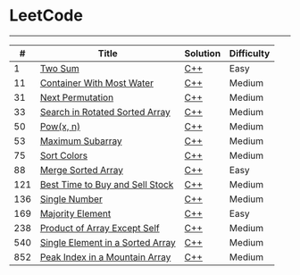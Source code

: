 # LeetCode
---
| #   | Title                                                                                               | Solution                                                                  | Difficulty |
|-----|-----------------------------------------------------------------------------------------------------|---------------------------------------------------------------------------| ---------- |
| 1   | [Two Sum](https://leetcode.com/problems/two-sum/)                                                   | [C++](./0001.%20Two%20Sum/solution2.cpp)                                  |Easy|
| 11  | [Container With Most Water](https://leetcode.com/problems/container-with-most-water/)               | [C++](./0011.%20Container%20With%20Most%20Water/solution.cpp)             |Medium|
| 31  | [Next Permutation](https://leetcode.com/problems/next-permutation/)     | [C++](./0031.%20Next%20Permutation/solution.cpp)      |Medium|
| 33  | [Search in Rotated Sorted Array](https://leetcode.com/problems/search-in-rotated-sorted-array/)     | [C++](./0033.%20Search%20in%20Rotated%20Sorted%20Array/solution.cpp)      |Medium|
| 50  | [Pow(x, n)](https://leetcode.com/problems/powx-n/)                                                  | [C++](./0050.%20Pow(x%2C%20n)/solution.cpp)                               |Medium|
| 53  | [Maximum Subarray](https://leetcode.com/problems/maximum-subarray/)                                 | [C++](./0053.%20Maximum%20Subarray%20Sum/solution3.cpp)                   |Medium|
| 75  | [Sort Colors](https://leetcode.com/problems/sort-colors/)                                           | [C++](./0075.%20Sort%20Colors/solution2.cpp)                              |Medium|
| 88  | [Merge Sorted Array](https://leetcode.com/problems/merge-sorted-array/description/)                                           | [C++](./0088.%20Merge%20Sorted%20Array/solution.cpp)                              |Easy|
| 121 | [Best Time to Buy and Sell Stock](https://leetcode.com/problems/best-time-to-buy-and-sell-stock/)   | [C++](./0121.%20Best%20Time%20to%20Buy%20and%20Sell%20Stock/solution.cpp) |Medium|
| 136 | [Single Number](https://leetcode.com/problems/single-number/)                                       | [C++](./0136.%20Single%20Number/solution.cpp)                             |Medium|
| 169 | [Majority Element](https://leetcode.com/problems/majority-element/)                                 | [C++](./0169.%20Majority%20Element/solution3.cpp)                         |Easy|
| 238 | [Product of Array Except Self](https://leetcode.com/problems/product-of-array-except-self/)         | [C++](./0238.%20Product%20of%20Array%20Except%20Self/solution.cpp)        |Medium|
| 540 | [Single Element in a Sorted Array](https://leetcode.com/problems/single-element-in-a-sorted-array/) | [C++](./0540.%20Single%20Element%20in%20a%20Sorted%20Array/solution.cpp)  |Medium|
| 852 | [Peak Index in a Mountain Array](https://leetcode.com/problems/peak-index-in-a-mountain-array/)     | [C++](./0852.%20Peak%20Index%20in%20a%20Mountain%20Array/solution.cpp)    |Medium|
